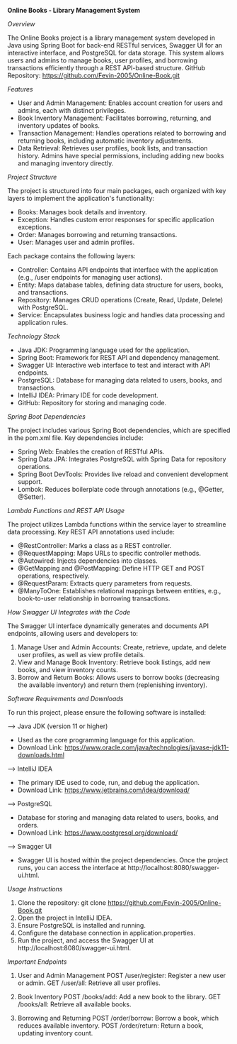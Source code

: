 **Online Books - Library Management System**

*Overview*

The Online Books project is a library management system developed in Java using Spring Boot for back-end RESTful services, Swagger UI for an interactive interface, and PostgreSQL for data storage. This system allows users and admins to manage books, user profiles, and borrowing transactions efficiently through a REST API-based structure.
GitHub Repository: https://github.com/Fevin-2005/Online-Book.git

*Features*

- User and Admin Management: Enables account creation for users and admins, each with distinct privileges.
- Book Inventory Management: Facilitates borrowing, returning, and inventory updates of books.
- Transaction Management: Handles operations related to borrowing and returning books, including automatic inventory adjustments.
- Data Retrieval: Retrieves user profiles, book lists, and transaction history.
Admins have special permissions, including adding new books and managing inventory directly.

*Project Structure*

The project is structured into four main packages, each organized with key layers to implement the application's functionality:
- Books: Manages book details and inventory.
- Exception: Handles custom error responses for specific application exceptions.
- Order: Manages borrowing and returning transactions.
- User: Manages user and admin profiles.

Each package contains the following layers:
- Controller: Contains API endpoints that interface with the application (e.g., /user endpoints for managing user actions).
- Entity: Maps database tables, defining data structure for users, books, and transactions.
- Repository: Manages CRUD operations (Create, Read, Update, Delete) with PostgreSQL.
- Service: Encapsulates business logic and handles data processing and application rules.

*Technology Stack*

- Java JDK: Programming language used for the application.
- Spring Boot: Framework for REST API and dependency management.
- Swagger UI: Interactive web interface to test and interact with API endpoints.
- PostgreSQL: Database for managing data related to users, books, and transactions.
- IntelliJ IDEA: Primary IDE for code development.
- GitHub: Repository for storing and managing code.

*Spring Boot Dependencies*

The project includes various Spring Boot dependencies, which are specified in the pom.xml file. Key dependencies include:
- Spring Web: Enables the creation of RESTful APIs.
- Spring Data JPA: Integrates PostgreSQL with Spring Data for repository operations.
- Spring Boot DevTools: Provides live reload and convenient development support.
- Lombok: Reduces boilerplate code through annotations (e.g., @Getter, @Setter).

*Lambda Functions and REST API Usage*

The project utilizes Lambda functions within the service layer to streamline data processing. Key REST API annotations used include:
- @RestController: Marks a class as a REST controller.
- @RequestMapping: Maps URLs to specific controller methods.
- @Autowired: Injects dependencies into classes.
- @GetMapping and @PostMapping: Define HTTP GET and POST operations, respectively.
- @RequestParam: Extracts query parameters from requests.
- @ManyToOne: Establishes relational mappings between entities, e.g., book-to-user relationship in borrowing transactions.

*How Swagger UI Integrates with the Code*

The Swagger UI interface dynamically generates and documents API endpoints, allowing users and developers to:
1. Manage User and Admin Accounts: Create, retrieve, update, and delete user profiles, as well as view profile details.
2. View and Manage Book Inventory: Retrieve book listings, add new books, and view inventory counts.
3. Borrow and Return Books: Allows users to borrow books (decreasing the available inventory) and return them (replenishing inventory).

*Software Requirements and Downloads*

To run this project, please ensure the following software is installed:

--> Java JDK (version 11 or higher)
- Used as the core programming language for this application.
- Download Link: https://www.oracle.com/java/technologies/javase-jdk11-downloads.html

--> IntelliJ IDEA
- The primary IDE used to code, run, and debug the application.
- Download Link: https://www.jetbrains.com/idea/download/

--> PostgreSQL
- Database for storing and managing data related to users, books, and orders.
- Download Link: https://www.postgresql.org/download/

--> Swagger UI
- Swagger UI is hosted within the project dependencies. Once the project runs, you can access the interface at http://localhost:8080/swagger-ui.html.

*Usage Instructions*

1. Clone the repository:
git clone https://github.com/Fevin-2005/Online-Book.git
2. Open the project in IntelliJ IDEA.
3. Ensure PostgreSQL is installed and running.
4. Configure the database connection in application.properties.
5. Run the project, and access the Swagger UI at http://localhost:8080/swagger-ui.html.

*Important Endpoints*

1. User and Admin Management
POST /user/register: Register a new user or admin.
GET /user/all: Retrieve all user profiles.

2. Book Inventory
POST /books/add: Add a new book to the library.
GET /books/all: Retrieve all available books.

3. Borrowing and Returning
POST /order/borrow: Borrow a book, which reduces available inventory.
POST /order/return: Return a book, updating inventory count.